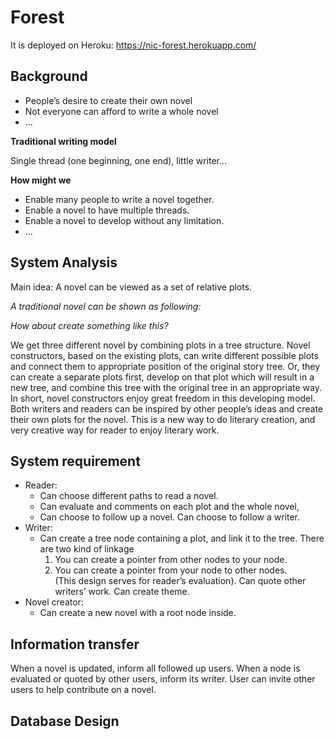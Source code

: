 # Forest

It is deployed on Heroku: https://nic-forest.herokuapp.com/
 
## Background

* People’s desire to create their own novel
* Not everyone can afford to write a whole novel
* ...

**Traditional writing model**

Single thread (one beginning, one end), little writer...

**How might we**

* Enable many people to write a novel together.
* Enable a novel to have multiple threads.
* Enable a novel to develop without any limitation.
* ...
 
## System Analysis

Main idea: A novel can be viewed as a set of relative plots.

_A traditional novel can be shown as following:_


_How about create something like this?_






We get three different novel by combining plots in a tree structure. Novel constructors, based on the existing plots, can write different possible plots and connect them to appropriate position of the original story tree. Or, they can create a separate plots first, develop on that plot which will result in a new tree, and combine this tree with the original tree in an appropriate way. In short, novel constructors enjoy great freedom in this developing model. Both writers and readers can be inspired by other people’s ideas and create their own plots for the novel. This is a new way to do literary creation, and very creative way for reader to enjoy literary work.
 
## System requirement

* Reader: 
    * Can choose different paths to read a novel. 
    * Can evaluate and comments on each plot and the whole novel, 
    * Can choose to follow up a novel. Can choose to follow a writer. 
* Writer: 
    * Can create a tree node containing a plot, and link it to the tree. There are two kind of linkage 
        1. You can create a pointer from other nodes to your node. 
        2. You can create a pointer from your node to other nodes.   
        (This design serves for reader’s evaluation). Can quote other writers’ work. Can create theme.
* Novel creator: 
    * Can create a new novel with a root node inside.
 
## Information transfer

When a novel is updated, inform all followed up users. When a node is evaluated or quoted by other users, inform its writer. User can invite other users to help contribute on a novel.

## Database Design

